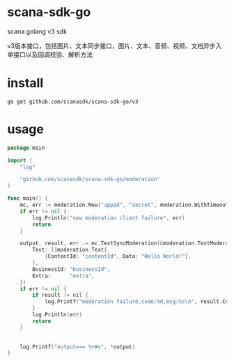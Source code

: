 # scana-sdk-go
scana golang v3 sdk

v3版本接口，包括图片、文本同步接口，图片、文本、音频、视频、文档异步入单接口以及回调校验、解析方法


# install 

`go get github.com/scanasdk/scana-sdk-go/v3`

# usage

```go
package main

import (
	"log"

	"github.com/scanasdk/scana-sdk-go/moderation"
)

func main() {
	mc, err := moderation.New("appid", "secret", moderation.WithTimeout(10))
	if err != nil {
		log.Println("new moderation client failure", err)
		return
	}

	output, result, err := mc.TextSyncModeration(&moderation.TextModerationInput{
		Text: []moderation.Text{
			{ContentId: "contentId", Data: "Hello World!"},
		},
		BusinessId: "businessId",
		Extra:      "extra",
	})
	if err != nil {
		if result != nil {
			log.Printf("moderation failure,code:%d,msg:%s\n", result.Code, result.Msg)
		}
		log.Println(err)
		return
	}

	
	log.Printf("output=== %+#v", *output)
}

```